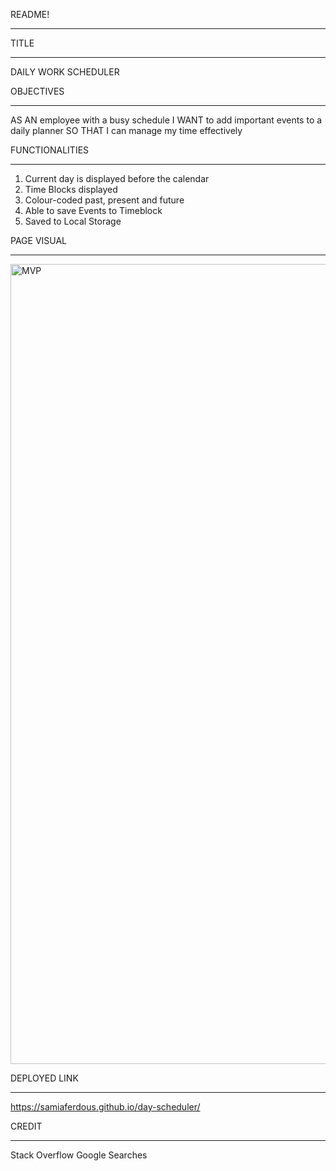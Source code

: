 README!
______________________________________________________

TITLE
______________________________________________________
DAILY WORK SCHEDULER

OBJECTIVES
______________________________________________________
AS AN employee with a busy schedule
I WANT to add important events to a daily planner
SO THAT I can manage my time effectively

FUNCTIONALITIES
______________________________________________________
1) Current day is displayed before the calendar
2) Time Blocks displayed
3) Colour-coded past, present and future
4) Able to save Events to Timeblock
5) Saved to Local Storage

PAGE VISUAL
______________________________________________________
<img width="1280" alt="MVP" src="https://user-images.githubusercontent.com/77371739/112782538-44ef9200-901b-11eb-8599-79977356f8c0.png">

DEPLOYED LINK
______________________________________________________
https://samiaferdous.github.io/day-scheduler/

CREDIT
______________________________________________________
Stack Overflow
Google Searches